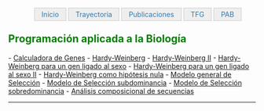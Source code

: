 <html>
<head>
   
<style type="text/css">
#navegador ul{
   list-style-type: none;
   text-align: center;
}
#navegador li{
   display: inline;
   text-align: left;
   margin: 0 0px 0 0;
}
#navegador li a {
   padding: 4px 14px 4px 14px;
   color: #267CB9;
   background-color: #eeeeee;
   border: 1px solid #ccc;
   text-decoration: none;
}
#navegador li a:hover{
   background-color: #333333;
   color: #ffffff;
}
   </style>
</head>

<body>


<div id="navegador">
<ul>
<li><a href="http://ags.aarongs.org/">Inicio</a></li>
<li><a href="https://AaronGS1999.github.io/aarongs.github.io/Trayectoria.html">Trayectoria</a></li>
<li><a href="https://AaronGS1999.github.io/aarongs.github.io/Publicaciones.html">Publicaciones</a></li>
<li><a href="https://AaronGS1999.github.io/aarongs.github.io/TFG.html">TFG</a></li>
<li><a href="https://AaronGS1999.github.io/aarongs.github.io/programacion_aplicada.html">PAB</a></li>
   
</ul>
</div>

</body>
</html>

  
<H2><span style="color:green">Programación aplicada a la Biología</span></H2>
- <a href="https://calculadoragenes.azurewebsites.net/" target="_blank">Calculadora de Genes</a> 
- <a href="https://colab.research.google.com/drive/1KfMTSLx91fYZYNredrvR-cCd6plNFx9R?usp=sharing" target="_blank">Hardy-Weinberg</a> 
- <a href="https://colab.research.google.com/drive/1jtaay4YPtuhG8_BdLh0YGNhAcJcrI-XH?usp=sharing" target="_blank">Hardy-Weinberg II</a> 
- <a href="https://colab.research.google.com/drive/1ZaJkazophlkr3MMaRgzUKgRD3E008W8a?usp=sharing" target="_blank">Hardy-Weinberg para un gen ligado al sexo</a> 
- <a href="https://colab.research.google.com/drive/1R7ZgY9yWLXj9MFq1xNijKhM1wDEBtpP9?usp=sharing" target="_blank">Hardy-Weinberg para un gen ligado al sexo II</a> 
- <a href="https://colab.research.google.com/drive/1z8u8xUaIHZcjRt-hxonJfOSnl0j_aWEF?usp=sharing" target="_blank">Hardy-Weinberg como hipótesis nula</a> 
- <a href="https://colab.research.google.com/drive/1txBH7iiUEUZ1bjepf5kdupfb7MXwGrXf?usp=sharing" target="_blank">Modelo general de Selección</a>
- <a href="https://colab.research.google.com/drive/1zM8Qo_FFovg_zqavCzXlwmnGy4njV2M8?usp=sharing" target="_blank">Modelo de Selección subdominancia</a>
- <a href="https://colab.research.google.com/drive/1x-Qhxnt87ahtn7tNpg1wq3vVo3ycaqmP?usp=sharing" target="_blank">Modelo de Selección sobredominancia</a>   
- <a href="https://colab.research.google.com/drive/1n4VxCqV3C4A4QtJaYQ3T7jcwfN8DQUC0?usp=sharing" target="_blank">Análisis composicional de secuencias</a> 

---
